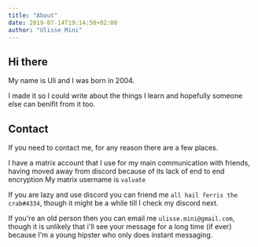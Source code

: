 ```yaml
---
title: "About"
date: 2019-07-14T19:14:50+02:00
author: "Ulisse Mini"
---
```


## Hi there

<p id="age">My name is Uli and I was born in 2004.</p>
I made it so I could write about the things I learn and hopefully someone else can benifit from it too.

## Contact

If you need to contact me, for any reason there are a few places.

I have a matrix account that I use for my main communication with friends, having moved away from discord because of its lack of end to end encryption
My matrix username is `valvate`

If you are lazy and use discord you can friend me `all hail ferris the crab#4334`, though it might be a while till I check my discord next.


If you're an old person then you can email me `ulisse.mini@gmail.com`, though it is unlikely that i'll see your message for a long time (if ever) because I'm a young hipster who only does instant messaging.

<script>
  "use strict";

  const birth_year = 2004;
  const birth_month = 9;

  const current_month = new Date().getMonth();
  const current_year = new Date().getFullYear();

  let my_age = current_year - birth_year;
  if (current_month < birth_month) {
    my_age--;
  }

  const age = document.getElementById("age");

  age.innerHTML = age.innerHTML.replace("I was born in 2004", "I'm " + my_age + " years old");
</script>
